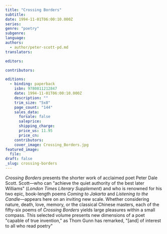 ```yaml
---
title: "Crossing Borders"
subtitle:
date: 1994-11-01T06:00:10.000Z
series:
genre: "poetry"
subgenre:
language:
authors:
  - author/peter-scott-pd.md
translators:

editors:

contributors:

editions:
  - binding: paperback
    isbn: 9780811212847
    date: 1994-11-01T06:00:10.000Z
    description: ""
    trim_size: "5x8"
    page_count: "144"
    sales_data:
      forsale: false
      saleprice:
      shipping_charge:
      price_us: 11.95
      price_cn:
    contributors:
    cover_image: Crossing_Borders.jpg
featured_image:
  file:
draft: false
_slug: crossing-borders
---
```


_Crossing Borders_ presents the shorter work of acclaimed poet Peter Dale Scott. Scott––who can "achieve the quiet authority of the best later Williams" (_London Times Literary Supplement_) and who is renowned for his two epic, book-length poems _Coming to Jakarta_ and _Listening to the Candle_––appears here on an inviting new scale. Whether considering nature, death, love, memory, or the classical Chinese masters, each of the fifty-six poems of _Crossing Borders_ yields large pleasures within a small compass. This selected volume presents new dimensions of a poet "capable of true invention," as Thom Gunn has remarked, "[and] of interest to all who read poetry"

